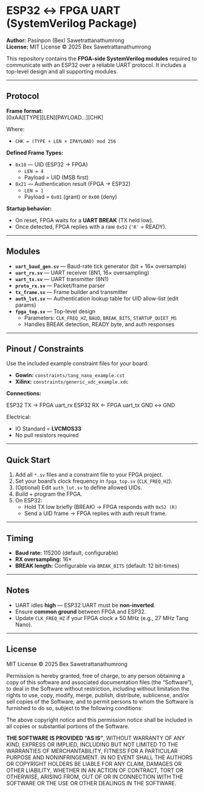 # ESP32 ↔ FPGA UART (SystemVerilog Package)

**Author:** Pasinpon (Bex) Sawetrattanathumrong  
**License:** MIT License © 2025 Bex Sawetrattanathumrong  

This repository contains the **FPGA-side SystemVerilog modules** required to communicate with an ESP32 over a reliable UART protocol. It includes a top-level design and all supporting modules.  

---

## Protocol

**Frame format:**  
[0xAA][TYPE][LEN][PAYLOAD...][CHK]

Where:  
- `CHK = (TYPE + LEN + ΣPAYLOAD) mod 256`

**Defined Frame Types:**  
- `0x10` — UID (ESP32 → FPGA)  
  - `LEN = 4`  
  - Payload = UID (MSB first)  
- `0x21` — Authentication result (FPGA → ESP32)  
  - `LEN = 1`  
  - Payload = `0x01` (grant) or `0x00` (deny)  

**Startup behavior:**  
- On reset, FPGA waits for a **UART BREAK** (TX held low).  
- Once detected, FPGA replies with a raw `0x52` (`'R'` = READY).  

---

## Modules

- **`uart_baud_gen.sv`** — Baud-rate tick generator (bit + 16× oversample)  
- **`uart_rx.sv`** — UART receiver (8N1, 16× oversampling)  
- **`uart_tx.sv`** — UART transmitter (8N1)  
- **`proto_rx.sv`** — Packet/frame parser  
- **`tx_frame.sv`** — Frame builder and transmitter  
- **`auth_lut.sv`** — Authentication lookup table for UID allow-list (edit params)  
- **`fpga_top.sv`** — Top-level design  
  - Parameters: `CLK_FREQ_HZ`, `BAUD`, `BREAK_BITS`, `STARTUP_QUIET_MS`  
  - Handles BREAK detection, READY byte, and auth responses  

---

## Pinout / Constraints

Use the included example constraint files for your board:  
- **Gowin:** `constraints/tang_nano_example.cst`  
- **Xilinx:** `constraints/generic_xdc_example.xdc`  

**Connections:**  

ESP32 TX → FPGA uart_rx
ESP32 RX ← FPGA uart_tx
GND ↔ GND


Electrical:  
- IO Standard = **LVCMOS33**  
- No pull resistors required  

---

## Quick Start

1. Add all `*.sv` files and a constraint file to your FPGA project.  
2. Set your board’s clock frequency in `fpga_top.sv` (`CLK_FREQ_HZ`).  
3. (Optional) Edit `auth_lut.sv` to define allowed UIDs.  
4. Build + program the FPGA.  
5. On ESP32:  
   - Hold TX low briefly (BREAK) → FPGA responds with `0x52 (R)`  
   - Send a UID frame → FPGA replies with auth result frame.  

---

## Timing

- **Baud rate:** 115200 (default, configurable)  
- **RX oversampling:** 16×  
- **BREAK length:** Configurable via `BREAK_BITS` (default: 12 bit-times)  

---

## Notes

- UART idles **high** — ESP32 UART must be **non-inverted**.  
- Ensure **common ground** between FPGA and ESP32.  
- Update `CLK_FREQ_HZ` if your FPGA clock ≠ 50 MHz (e.g., 27 MHz Tang Nano).  

---

## License

MIT License © 2025 Bex Sawetrattanathumrong  

Permission is hereby granted, free of charge, to any person obtaining a copy
of this software and associated documentation files (the “Software”), to deal
in the Software without restriction, including without limitation the rights
to use, copy, modify, merge, publish, distribute, sublicense, and/or sell
copies of the Software, and to permit persons to whom the Software is
furnished to do so, subject to the following conditions:

The above copyright notice and this permission notice shall be included in
all copies or substantial portions of the Software.

**THE SOFTWARE IS PROVIDED “AS IS”**, WITHOUT WARRANTY OF ANY KIND,
EXPRESS OR IMPLIED, INCLUDING BUT NOT LIMITED TO THE WARRANTIES OF
MERCHANTABILITY, FITNESS FOR A PARTICULAR PURPOSE AND NONINFRINGEMENT.
IN NO EVENT SHALL THE AUTHORS OR COPYRIGHT HOLDERS BE LIABLE FOR ANY CLAIM,
DAMAGES OR OTHER LIABILITY, WHETHER IN AN ACTION OF CONTRACT, TORT OR
OTHERWISE, ARISING FROM, OUT OF OR IN CONNECTION WITH THE SOFTWARE OR THE USE
OR OTHER DEALINGS IN THE SOFTWARE.

